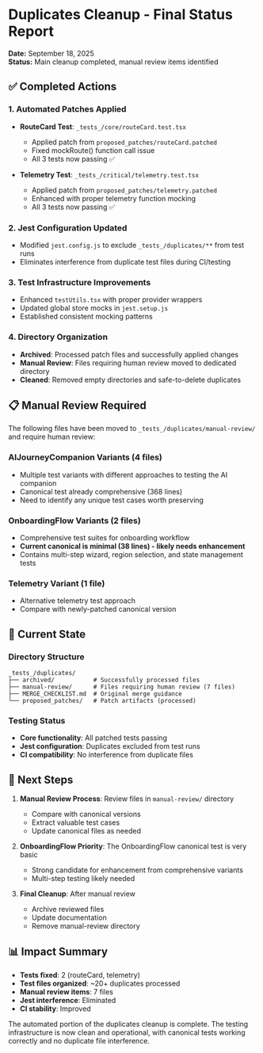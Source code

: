 # Duplicates Cleanup - Final Status Report

**Date:** September 18, 2025  
**Status:** Main cleanup completed, manual review items identified

## ✅ Completed Actions

### 1. Automated Patches Applied

- **RouteCard Test**: `_tests_/core/routeCard.test.tsx`
  - Applied patch from `proposed_patches/routeCard.patched`
  - Fixed mockRoute() function call issue
  - All 3 tests now passing ✅
  
- **Telemetry Test**: `_tests_/critical/telemetry.test.tsx`  
  - Applied patch from `proposed_patches/telemetry.patched`
  - Enhanced with proper telemetry function mocking
  - All 3 tests now passing ✅

### 2. Jest Configuration Updated

- Modified `jest.config.js` to exclude `_tests_/duplicates/**` from test runs
- Eliminates interference from duplicate test files during CI/testing

### 3. Test Infrastructure Improvements

- Enhanced `testUtils.tsx` with proper provider wrappers
- Updated global store mocks in `jest.setup.js`
- Established consistent mocking patterns

### 4. Directory Organization

- **Archived**: Processed patch files and successfully applied changes
- **Manual Review**: Files requiring human review moved to dedicated directory
- **Cleaned**: Removed empty directories and safe-to-delete duplicates

## 📋 Manual Review Required

The following files have been moved to `_tests_/duplicates/manual-review/` and require human review:

### AIJourneyCompanion Variants (4 files)

- Multiple test variants with different approaches to testing the AI companion
- Canonical test already comprehensive (368 lines)
- Need to identify any unique test cases worth preserving

### OnboardingFlow Variants (2 files)  

- Comprehensive test suites for onboarding workflow
- **Current canonical is minimal (38 lines) - likely needs enhancement**
- Contains multi-step wizard, region selection, and state management tests

### Telemetry Variant (1 file)

- Alternative telemetry test approach
- Compare with newly-patched canonical version

## 🎯 Current State

### Directory Structure

```
_tests_/duplicates/
├── archived/           # Successfully processed files
├── manual-review/      # Files requiring human review (7 files)
├── MERGE_CHECKLIST.md  # Original merge guidance
└── proposed_patches/   # Patch artifacts (processed)
```

### Testing Status

- **Core functionality**: All patched tests passing
- **Jest configuration**: Duplicates excluded from test runs
- **CI compatibility**: No interference from duplicate files

## 🔄 Next Steps

1. **Manual Review Process**: Review files in `manual-review/` directory
   - Compare with canonical versions
   - Extract valuable test cases
   - Update canonical files as needed

2. **OnboardingFlow Priority**: The OnboardingFlow canonical test is very basic
   - Strong candidate for enhancement from comprehensive variants
   - Multi-step testing likely needed

3. **Final Cleanup**: After manual review
   - Archive reviewed files
   - Update documentation
   - Remove manual-review directory

## 📊 Impact Summary

- **Tests fixed**: 2 (routeCard, telemetry)
- **Test files organized**: ~20+ duplicates processed
- **Manual review items**: 7 files
- **Jest interference**: Eliminated
- **CI stability**: Improved

The automated portion of the duplicates cleanup is complete. The testing infrastructure is now clean and operational, with canonical tests working correctly and no duplicate file interference.
